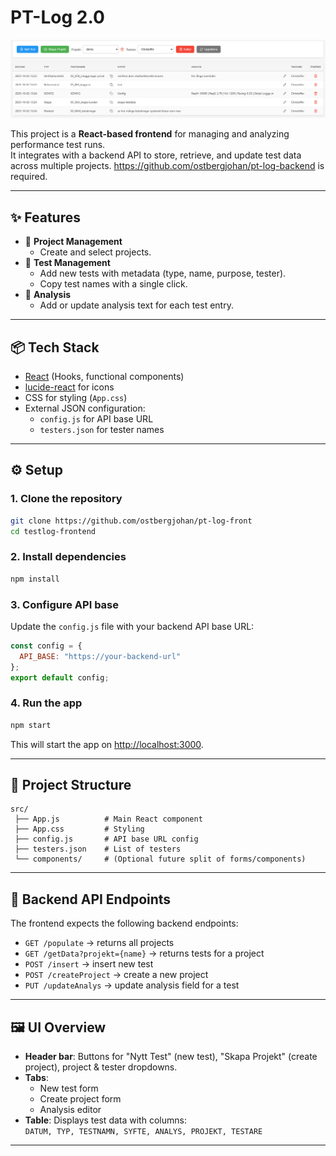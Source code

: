 # PT-Log 2.0

<p align="left">
  <img src="https://github.com/ostbergjohan/pt-log-backend/raw/main/image/screenshot.png" alt="Screenshot">
</p>

This project is a **React-based frontend** for managing and analyzing performance test runs.  
It integrates with a backend API to store, retrieve, and update test data across multiple projects.
https://github.com/ostbergjohan/pt-log-backend is required.

---

## ✨ Features

- 📂 **Project Management**
  - Create and select projects.
- 🧪 **Test Management**
  - Add new tests with metadata (type, name, purpose, tester).
  - Copy test names with a single click.
- 📝 **Analysis**
  - Add or update analysis text for each test entry.

---

## 📦 Tech Stack

- [React](https://react.dev/) (Hooks, functional components)
- [lucide-react](https://lucide.dev/) for icons
- CSS for styling (`App.css`)
- External JSON configuration:
  - `config.js` for API base URL
  - `testers.json` for tester names

---

## ⚙️ Setup

### 1. Clone the repository
```bash
git clone https://github.com/ostbergjohan/pt-log-front
cd testlog-frontend
```

### 2. Install dependencies
```bash
npm install
```

### 3. Configure API base
Update the `config.js` file with your backend API base URL:
```js
const config = {
  API_BASE: "https://your-backend-url"
};
export default config;
```

### 4. Run the app
```bash
npm start
```

This will start the app on [http://localhost:3000](http://localhost:3000).

---

## 📁 Project Structure

```
src/
 ├── App.js          # Main React component
 ├── App.css         # Styling
 ├── config.js       # API base URL config
 ├── testers.json    # List of testers
 └── components/     # (Optional future split of forms/components)
```

---

## 🔌 Backend API Endpoints

The frontend expects the following backend endpoints:

- `GET /populate` → returns all projects
- `GET /getData?projekt={name}` → returns tests for a project
- `POST /insert` → insert new test
- `POST /createProject` → create a new project
- `PUT /updateAnalys` → update analysis field for a test

---

## 🖼️ UI Overview

- **Header bar**: Buttons for "Nytt Test" (new test), "Skapa Projekt" (create project), project & tester dropdowns.
- **Tabs**: 
  - New test form
  - Create project form
  - Analysis editor
- **Table**: Displays test data with columns:  
  `DATUM, TYP, TESTNAMN, SYFTE, ANALYS, PROJEKT, TESTARE`

---
